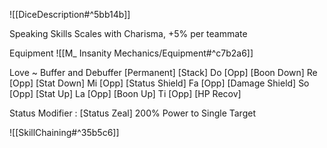 ![[DiceDescription#^5bb14b]]

Speaking Skills
Scales with Charisma, +5% per teammate

Equipment
![[M_ Insanity Mechanics/Equipment#^c7b2a6]]

Love ~ Buffer and Debuffer	[Permanent] [Stack]
Do	[Opp]		[Boon Down]
Re 	[Opp]		[Stat Down]
Mi	[Opp]		[Status Shield]
Fa 	[Opp]		[Damage Shield]
So	[Opp]		[Stat Up]
La	[Opp]		[Boon Up]
Ti	[Opp]		[HP Recov]

Status Modifier : [Status Zeal] 200% Power to Single Target

![[SkillChaining#^35b5c6]]